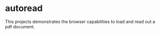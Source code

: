 # autoread
This projects demonstrates the browser capabilities to load and read out a pdf document.
